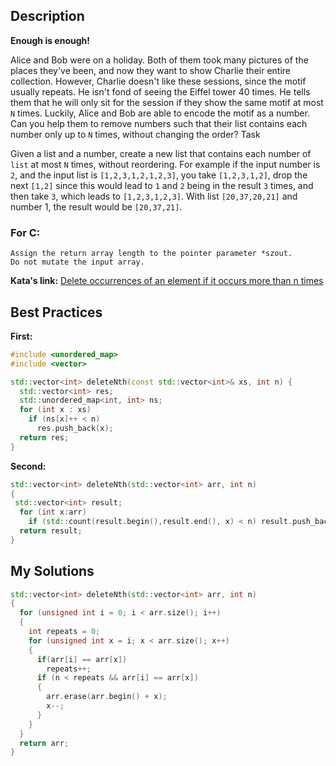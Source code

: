 ## Description

**Enough is enough!**

Alice and Bob were on a holiday. Both of them took many pictures of the places they've been, and now they want to show Charlie their entire collection. However, Charlie doesn't like these sessions, since the motif usually repeats. He isn't fond of seeing the Eiffel tower 40 times.
He tells them that he will only sit for the session if they show the same motif at most `N` times. Luckily, Alice and Bob are able to encode the motif as a number. Can you help them to remove numbers such that their list contains each number only up to `N` times, without changing the order?
Task

Given a list and a number, create a new list that contains each number of `list` at most `N` times, without reordering.
For example if the input number is `2`, and the input list is `[1,2,3,1,2,1,2,3]`, you take `[1,2,3,1,2]`, drop the next `[1,2]` since this would lead to `1` and `2` being in the result `3` times, and then take `3`, which leads to `[1,2,3,1,2,3]`.
With list `[20,37,20,21]` and number 1, the result would be `[20,37,21]`.

### For C:

    Assign the return array length to the pointer parameter *szout.
    Do not mutate the input array.

**Kata's link:** [Delete occurrences of an element if it occurs more than n times](https://www.codewars.com/kata/554ca54ffa7d91b236000023/cpp)

## Best Practices

**First:**
```cpp
#include <unordered_map>
#include <vector>

std::vector<int> deleteNth(const std::vector<int>& xs, int n) {
  std::vector<int> res;
  std::unordered_map<int, int> ns;
  for (int x : xs)
    if (ns[x]++ < n)
      res.push_back(x);
  return res;
}
```

**Second:**
```cpp
std::vector<int> deleteNth(std::vector<int> arr, int n)
{
 std::vector<int> result;
  for (int x:arr)
    if (std::count(result.begin(),result.end(), x) < n) result.push_back(x);
  return result;
}
```

## My Solutions
```cpp
std::vector<int> deleteNth(std::vector<int> arr, int n)
{
  for (unsigned int i = 0; i < arr.size(); i++)
  {
    int repeats = 0;
    for (unsigned int x = i; x < arr.size(); x++)
    {
      if(arr[i] == arr[x])
        repeats++;
      if (n < repeats && arr[i] == arr[x])
      {
        arr.erase(arr.begin() + x);
        x--;
      }
    }
  }
  return arr;
}
```
